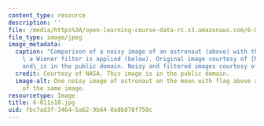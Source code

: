 ```yaml
---
content_type: resource
description: ''
file: /media/https%3A/open-learning-course-data-rc.s3.amazonaws.com/6-011-signals-systems-and-inference-spring-2018/fbc7ad3f34645a629b640a8b078f750c_6-011s18.jpg
file_type: image/jpeg
image_metadata:
  caption: "Comparison of a noisy image of an astronaut (above) with the image after\
    \ a Wiener filter is applied (below). Original image courtesy of [NASA](https://www.flickr.com/photos/nasacommons/9460192744/in/album-72157634974031758/)\_\
    and\_is in the public domain. Noisy and filtered images courtesy of OCW."
  credit: Courtesy of NASA. This image is in the public domain.
  image-alt: One noisy image of astronaut on the moon with flag above a fixed version
    of the same image.
resourcetype: Image
title: 6-011s18.jpg
uid: fbc7ad3f-3464-5a62-9b64-0a8b078f750c
---
```


